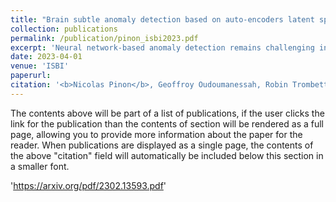 ```yaml
---
title: "Brain subtle anomaly detection based on auto-encoders latent space analysis: application to de novo parkinson patients"
collection: publications
permalink: /publication/pinon_isbi2023.pdf
excerpt: 'Neural network-based anomaly detection remains challenging in clinical applications with little or no supervised information and subtle anomalies such as hardly visible brain lesions. Among unsupervised methods, patch-based auto-encoders with their efficient representation power provided by their latent space, have shown good results for visible lesion detection. However, the commonly used reconstruction error criterion may limit their performance when facing less obvious lesions. In this work, we design two alternative detection criteria. They are derived from multivariate analysis and can more directly capture information from latent space representations. Their performance compares favorably with two additional supervised learning methods, on a difficult de novo Parkinson Disease (PD) classification task.'
date: 2023-04-01
venue: 'ISBI'
paperurl: 
citation: '<b>Nicolas Pinon</b>, Geoffroy Oudoumanessah, Robin Trombetta, Michel Dojat, Florence Forbes, Carole Lartizien (2023). &quot;Brain subtle anomaly detection based on auto-encoders latent space analysis: application to de novo parkinson patients.&quot; <i>IEEE 20th International Symposium on Biomedical Imaging</i>.'
---
```


The contents above will be part of a list of publications, if the user clicks the link for the publication than the contents of section will be rendered as a full page, allowing you to provide more information about the paper for the reader. When publications are displayed as a single page, the contents of the above "citation" field will automatically be included below this section in a smaller font.

'https://arxiv.org/pdf/2302.13593.pdf'
